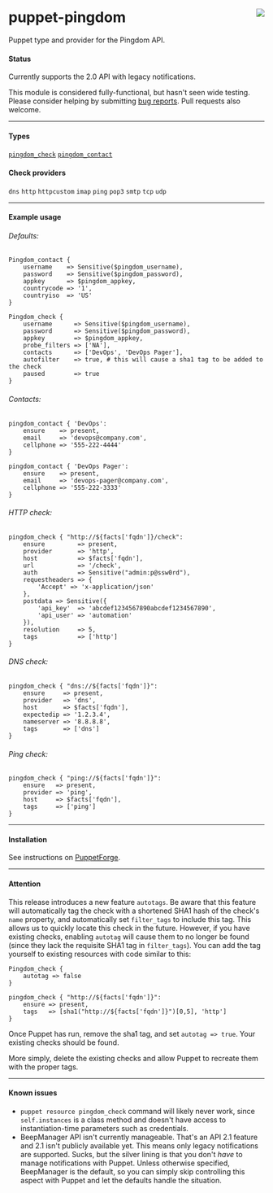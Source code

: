 # puppet-pingdom <img align="right" src="https://my.pingdom.com/images/pingdom.svg" />
Puppet type and provider for the Pingdom API. 

#### Status
Currently supports the 2.0 API with legacy notifications. 

This module is considered fully-functional, but hasn't seen wide testing. Please consider helping by submitting [bug reports](https://github.com/cwells/puppet-pingdom/issues). Pull requests also welcome.

---

#### Types
[`pingdom_check`][pingdom_check_properties] [`pingdom_contact`][pingdom_contact_properties]

#### Check providers
`dns` `http` `httpcustom` `imap` `ping` `pop3` `smtp` `tcp` `udp`

---

#### Example usage
###### Defaults:
```puppet
Pingdom_contact {
    username    => Sensitive($pingdom_username),
    password    => Sensitive($pingdom_password),
    appkey      => $pingdom_appkey,
    countrycode => '1',
    countryiso  => 'US'
}

Pingdom_check {
    username      => Sensitive($pingdom_username),
    password      => Sensitive($pingdom_password),
    appkey        => $pingdom_appkey,
    probe_filters => ['NA'],
    contacts      => ['DevOps', 'DevOps Pager'],
    autofilter    => true, # this will cause a sha1 tag to be added to the check
    paused        => true
}
```

###### Contacts:
```puppet
pingdom_contact { 'DevOps':
    ensure    => present,
    email     => 'devops@company.com',
    cellphone => '555-222-4444'
}

pingdom_contact { 'DevOps Pager':
    ensure    => present,
    email     => 'devops-pager@company.com',
    cellphone => '555-222-3333'
}
```

###### HTTP check:
```puppet
pingdom_check { "http://${facts['fqdn']}/check":
    ensure         => present,
    provider       => 'http',
    host           => $facts['fqdn'],
    url            => '/check',
    auth           => Sensitive("admin:p@ssw0rd"),
    requestheaders => {
        'Accept' => 'x-application/json'
    },
    postdata => Sensitive({
        'api_key'  => 'abcdef1234567890abcdef1234567890',
        'api_user' => 'automation'
    }),
    resolution     => 5,
    tags           => ['http']
}
```

###### DNS check:
```puppet
pingdom_check { "dns://${facts['fqdn']}":
    ensure     => present,
    provider   => 'dns',
    host       => $facts['fqdn'],
    expectedip => '1.2.3.4',
    nameserver => '8.8.8.8',
    tags       => ['dns']
}
```

###### Ping check:
```puppet
pingdom_check { "ping://${facts['fqdn']}":
    ensure   => present,
    provider => 'ping',
    host     => $facts['fqdn'],
    tags     => ['ping']
}
```

---

#### Installation
See instructions on [PuppetForge](https://forge.puppet.com/cwells/pingdom/readme).

---

#### Attention
This release introduces a new feature `autotags`. Be aware that this feature will automatically tag the check with a shortened SHA1 hash of the check's `name` property, and automatically set `filter_tags` to include this tag. This allows us to quickly locate this check in the future. However, if you have existing checks, enabling `autotag` will cause them to no longer be found (since they lack the requisite SHA1 tag in `filter_tags`). You can add the tag yourself to existing resources with code similar to this:

```puppet
Pingdom_check {
    autotag => false
}

pingdom_check { "http://${facts['fqdn']}": 
    ensure => present,
    tags   => [sha1("http://${facts['fqdn']}")[0,5], 'http']
}
```

Once Puppet has run, remove the sha1 tag, and set `autotag => true`. Your existing checks should be found.

More simply, delete the existing checks and allow Puppet to recreate them with the proper tags.

---

#### Known issues
- `puppet resource pingdom_check` command will likely never work, since `self.instances` is a class method and doesn't have access to instantiation-time parameters such as credentials.
- BeepManager API isn't currently manageable. That's an API 2.1 feature and 2.1 isn't publicly available yet. This means only legacy notifications are supported. Sucks, but the silver lining is that you don't _have_ to manage notifications with Puppet. Unless otherwise specified, BeepManager is the default, so you can simply skip controlling this aspect with Puppet and let the defaults handle the situation.

[pingdom_check_properties]: https://github.com/cwells/puppet-pingdom/wiki/Check-properties
[pingdom_contact_properties]: https://github.com/cwells/puppet-pingdom/wiki/Contact-properties
